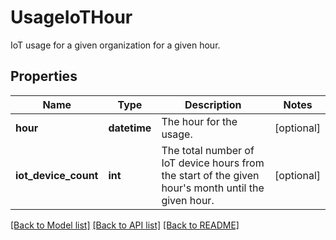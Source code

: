 # UsageIoTHour

IoT usage for a given organization for a given hour.
## Properties
Name | Type | Description | Notes
------------ | ------------- | ------------- | -------------
**hour** | **datetime** | The hour for the usage. | [optional] 
**iot_device_count** | **int** | The total number of IoT device hours from the start of the given hour&#39;s month until the given hour. | [optional] 

[[Back to Model list]](README.md#documentation-for-models) [[Back to API list]](README.md#documentation-for-api-endpoints) [[Back to README]](README.md)


